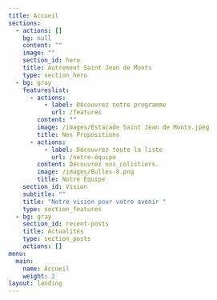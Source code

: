 ```yaml
---
title: Accueil
sections:
  - actions: []
    bg: null
    content: ""
    image: ""
    section_id: hero
    title: Autrement Saint Jean de Monts
    type: section_hero
  - bg: gray
    featureslist:
      - actions:
          - label: Découvrez notre programme
            url: /features
        content: ""
        image: /images/Estacade Saint Jean de Monts.jpeg
        title: Nos Propositions
      - actions:
          - label: Découvrez toute la liste
            url: /notre-équipe
        content: Découvrez nos colistiers.
        image: /images/Bulles-8.png
        title: Notre Équipe
    section_id: Vision
    subtitle: ""
    title: "Notre vision pour votre avenir "
    type: section_features
  - bg: gray
    section_id: recent-posts
    title: Actualités
    type: section_posts
    actions: []
menu:
  main:
    name: Accueil
    weight: 2
layout: landing
---
```

